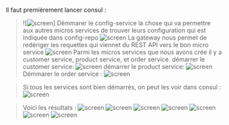 Il faut premiérement lancer consul :
>![![screen](consul.JPG)]
> Démmarer le config-service la chose qui va permettre aux autres micros services de trouver leurs configuration qui est indiquée dans config-repo
>![screen](/screens/config-repo.JPG)
>La gateway nous permet de redériger les requettes qui viennet du REST API vers le bon micro service
>![screen](/screens/gateway.JPG)
>Parmi les micros services que nous avons crée il y a customer service, product service, et order service.
>démarrer le customer service:
>![screen](/screens/customer.JPG)
>démarrer le product service:
>![screen](/screens/inventory.JPG)
>Démmarer le order service :
>![screen](/screens/order-service.JPG)

>Si tous les services sont bien démarrés, on peut les voir dans consul :
>![screen](/screens/consul.JPG)

>Voici les résultats :
>![screen](/screens/resultat.JPG)
>![screen](/screens/orders.JPG)
>![screen](/screens/orders2.JPG)
>![screen](/screens/projection.JPG)
>![screen](/screens/projection2.JPG)
>![screen](/screens/projection3.JPG)
>![screen](/screens/product1.JPG)


